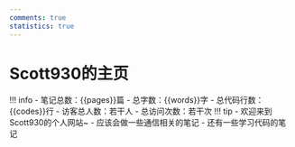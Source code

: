 ```yaml
---
comments: true
statistics: true
---
```

# Scott930的主页
!!! info
    - 笔记总数：{{pages}}篇
    - 总字数：{{words}}字
    - 总代码行数：{{codes}}行
    - <span id="busuanzi_container_site_uv">访客总人数：<span id="busuanzi_value_site_uv">若干</span>人
    - <span id="busuanzi_container_site_pv">总访问次数：<span id="busuanzi_value_site_pv">若干</span>次
!!! tip
    - 欢迎来到Scott930的个人网站~
    - 应该会做一些通信相关的笔记
    - 还有一些学习代码的笔记



